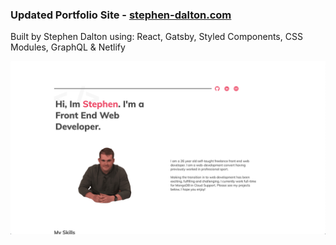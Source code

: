 ### Updated Portfolio Site - <a href="https://stephen-dalton.com">stephen-dalton.com</a>

Built by Stephen Dalton using: React, Gatsby, Styled Components, CSS Modules, GraphQL & Netlify

![Image of Stephen Dalton Landing Page](https://raw.githubusercontent.com/daltsdev/DaltsDev-Portfolio/master/StephenDaltonPortfolio.png)
